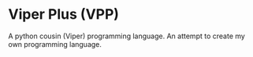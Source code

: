 # Viper Plus (VPP)
A python cousin (Viper) programming language.
An attempt to create my own programming language. 